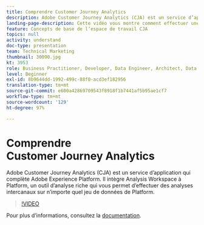 ```yaml
---
title: Comprendre Customer Journey Analytics
description: Adobe Customer Journey Analytics (CJA) est un service d’application qui complète Adobe Experience Platform. Il intègre Analysis Workspace à Platform, un outil d’analyse riche qui vous permet d’effectuer des analyses intercanaux sur n’importe quel jeu de données de Platform.
landing-page-description: Cette vidéo vous montre comment effectuer une analyse intercanaux sur n’importe lequel de vos jeux de données Platform.
feature: Concepts de base de l’espace de travail CJA
topics: null
activity: understand
doc-type: presentation
team: Technical Marketing
thumbnail: 30090.jpg
kt: 3953
role: Business Practitioner, Developer, Data Engineer, Architect, Data Architect, Administrator, Leader
level: Beginner
exl-id: 8b9644dd-1992-499c-88f0-acd3ef182956
translation-type: tm+mt
source-git-commit: e600a42869709543f8918f1b7441af5b95ae1cf7
workflow-type: tm+mt
source-wordcount: '129'
ht-degree: 97%

---
```


# Comprendre Customer Journey Analytics

Adobe Customer Journey Analytics (CJA) est un service d’application qui complète Adobe Experience Platform. Il intègre Analysis Workspace à Platform, un outil d’analyse riche qui vous permet d’effectuer des analyses intercanaux sur n’importe quel jeu de données de Platform.

>[!VIDEO](https://video.tv.adobe.com/v/30090/?quality=12&enable10seconds=on&speedcontrol=on)

Pour plus d’informations, consultez la [documentation](https://docs.adobe.com/content/help/fr-FR/analytics-platform/using/cja-landing.html).
